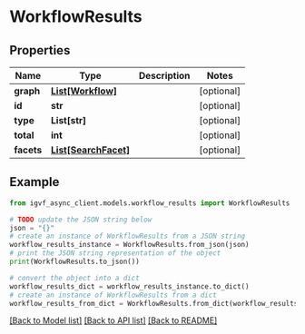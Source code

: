 # WorkflowResults


## Properties

Name | Type | Description | Notes
------------ | ------------- | ------------- | -------------
**graph** | [**List[Workflow]**](Workflow.md) |  | [optional] 
**id** | **str** |  | [optional] 
**type** | **List[str]** |  | [optional] 
**total** | **int** |  | [optional] 
**facets** | [**List[SearchFacet]**](SearchFacet.md) |  | [optional] 

## Example

```python
from igvf_async_client.models.workflow_results import WorkflowResults

# TODO update the JSON string below
json = "{}"
# create an instance of WorkflowResults from a JSON string
workflow_results_instance = WorkflowResults.from_json(json)
# print the JSON string representation of the object
print(WorkflowResults.to_json())

# convert the object into a dict
workflow_results_dict = workflow_results_instance.to_dict()
# create an instance of WorkflowResults from a dict
workflow_results_from_dict = WorkflowResults.from_dict(workflow_results_dict)
```
[[Back to Model list]](../README.md#documentation-for-models) [[Back to API list]](../README.md#documentation-for-api-endpoints) [[Back to README]](../README.md)


